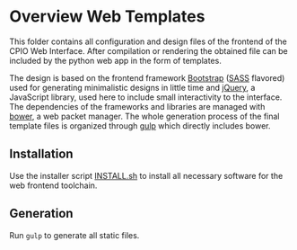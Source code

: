# Overview Web Templates

This folder contains all configuration and design files of the frontend of the CPIO Web Interface. After compilation or rendering the obtained file can be included by the python web app in the form of templates.

The design is based on the frontend framework [Bootstrap](http://getbootstrap.com/) ([SASS](http://sass-lang.com/documentation/file.SASS_REFERENCE.html) flavored) used for generating minimalistic designs in little time and [jQuery](http://api.jquery.com/), a JavaScript library, used here to include small interactivity to the interface.
The dependencies of the frameworks and libraries are managed with [bower](http://bower.io/), a web packet manager. The whole generation process of the final template files is organized through [gulp](https://github.com/gulpjs/gulp/blob/master/docs/getting-started.md) which directly includes bower.

## Installation

Use the installer script [INSTALL.sh](INSTALL.sh) to install all necessary software for the web frontend toolchain.

## Generation

Run `gulp` to generate all static files.
